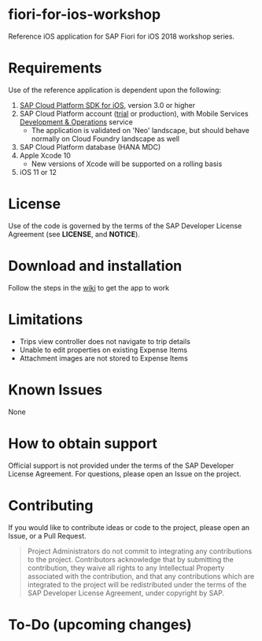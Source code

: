 # fiori-for-ios-workshop
Reference iOS application for SAP Fiori for iOS 2018 workshop series.

# Requirements
Use of the reference application is dependent upon the following:

 1. [SAP Cloud Platform SDK for iOS](https://www.sap.com/developer/trials-downloads/additional-downloads/sap-cloud-platform-sdk-for-ios-14485.html), version 3.0 or higher
 2. SAP Cloud Platform account ([trial](https://account.hanatrial.ondemand.com/cockpit#/home/trialhome) or production), with Mobile Services [Development & Operations](https://account.hanatrial.ondemand.com/cockpit#/home/service/mobileplatform2/overview) service
     - The application is validated on 'Neo' landscape, but should behave normally on Cloud Foundry landscape as well
 3. SAP Cloud Platform database (HANA MDC)
 4. Apple Xcode 10
     - New versions of Xcode will be supported on a rolling basis
 5. iOS 11 or 12
     

# License
Use of the code is governed by the terms of the SAP Developer License Agreement (see **LICENSE**, and **NOTICE**).

# Download and installation

Follow the steps in the [wiki](https://github.com/SAP/fiori-for-ios-workshop/wiki/Download-and-installation) to get the app to work

# Limitations

 - Trips view controller does not navigate to trip details
 - Unable to edit properties on existing Expense Items
 - Attachment images are not stored to Expense Items

# Known Issues
None
# How to obtain support
Official support is not provided under the terms of the SAP Developer License Agreement.  For questions, please open an Issue on the project.
# Contributing
If you would like to contribute ideas or code to the project, please open an Issue, or a Pull Request.
> Project Administrators do not commit to integrating any contributions to the project.  Contributors acknowledge that by submitting the contribution, they waive all rights to any  Intellectual Property associated with the contribution, and that any contributions which are integrated to the project will be redistributed under the terms of the SAP Developer License Agreement, under copyright by SAP.
# To-Do (upcoming changes)
